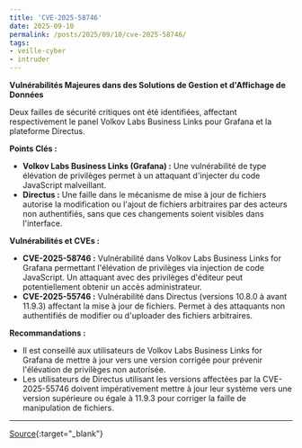```yaml
---
title: 'CVE-2025-58746'
date: 2025-09-10
permalink: /posts/2025/09/10/cve-2025-58746/
tags:
- veille-cyber
- intruder
---
```

**Vulnérabilités Majeures dans des Solutions de Gestion et d'Affichage de Données**

Deux failles de sécurité critiques ont été identifiées, affectant respectivement le panel Volkov Labs Business Links pour Grafana et la plateforme Directus.

**Points Clés :**

*   **Volkov Labs Business Links (Grafana) :** Une vulnérabilité de type élévation de privilèges permet à un attaquant d'injecter du code JavaScript malveillant.
*   **Directus :** Une faille dans le mécanisme de mise à jour de fichiers autorise la modification ou l'ajout de fichiers arbitraires par des acteurs non authentifiés, sans que ces changements soient visibles dans l'interface.

**Vulnérabilités et CVEs :**

*   **CVE-2025-58746 :** Vulnérabilité dans Volkov Labs Business Links for Grafana permettant l'élévation de privilèges via injection de code JavaScript. Un attaquant avec des privilèges d'éditeur peut potentiellement obtenir un accès administrateur.
*   **CVE-2025-55746 :** Vulnérabilité dans Directus (versions 10.8.0 à avant 11.9.3) affectant la mise à jour de fichiers. Permet à des attaquants non authentifiés de modifier ou d'uploader des fichiers arbitraires.

**Recommandations :**

*   Il est conseillé aux utilisateurs de Volkov Labs Business Links for Grafana de mettre à jour vers une version corrigée pour prévenir l'élévation de privilèges non autorisée.
*   Les utilisateurs de Directus utilisant les versions affectées par la CVE-2025-55746 doivent impérativement mettre à jour leur système vers une version supérieure ou égale à 11.9.3 pour corriger la faille de manipulation de fichiers.

---
[Source](https://cvemon.intruder.io/cves/CVE-2025-58746){:target="_blank"}
